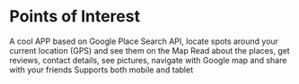 # Points of Interest
A cool APP based on Google Place Search API, locate spots around your current location (GPS) and see them on the Map
Read about the places, get reviews, contact details, see pictures, navigate with Google map and share with your friends
Supports both mobile and tablet

